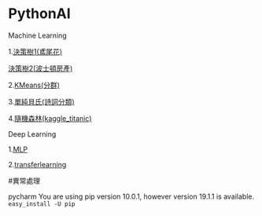 # PythonAI
Machine Learning 

1.[決策樹1(鳶尾花)](https://github.com/chiajung0001/PythonAI/blob/master/classification.ipynb)

   [決策樹2(波士頓房產)](https://github.com/chiajung0001/PythonAI/blob/master/regression.ipynb)

2.[KMeans(分群)](https://github.com/chiajung0001/PythonAI/blob/master/cluster.ipynb)

3.[單純貝氏(詩詞分類)](https://github.com/chiajung0001/PythonAI/blob/master/naive_bayes.ipynb)

4.[隨機森林(kaggle_titanic)](https://github.com/chiajung0001/PythonAI/blob/master/titanic.ipynb)


Deep Learning

1.[MLP](https://github.com/chiajung0001/PythonAI/blob/master/mlp.ipynb)

2.[transferlearning](https://github.com/chiajung0001/PythonAI/blob/master/transferlearning.ipynb)












#異常處理

pycharm You are using pip version 10.0.1, however version 19.1.1 is available.
```easy_install -U pip```
